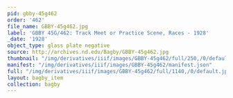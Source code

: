 ```yaml
---
pid: gbby-45g462
order: '462'
file_name: GBBY-45g462.jpg
label: 'GBBY 45G/462: Track Meet or Practice Scene, Races - 1928'
_date: '1928'
object_type: glass plate negative
source: http://archives.nd.edu/Bagby/GBBY-45g462.jpg
thumbnail: "/img/derivatives/iiif/images/GBBY-45g462/full/250,/0/default.jpg"
manifest: "/img/derivatives/iiif/images/GBBY-45g462/manifest.json"
full: "/img/derivatives/iiif/images/GBBY-45g462/full/1140,/0/default.jpg"
layout: bagby_item
collection: bagby
---
```

